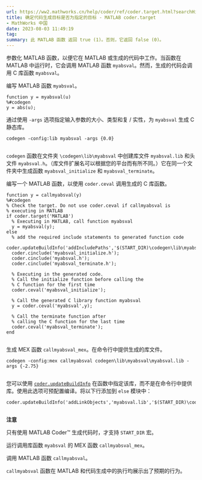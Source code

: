 ```yaml
---
url: https://ww2.mathworks.cn/help/coder/ref/coder.target.html?searchHighlight=coder.target(%27MATLAB%27)&s_tid=srchtitle_support_results_1_coder.target(%2527MATLAB%2527)
title: 确定代码生成目标是否为指定的目标 - MATLAB coder.target
- MathWorks 中国
date: 2023-08-03 11:49:19
tag: 
summary: 此 MATLAB 函数 返回 true (1)。否则，它返回 false (0)。
---
```

参数化 MATLAB 函数，以便它在 MATLAB 或生成的代码中工作。当函数在 MATLAB 中运行时，它会调用 MATLAB 函数 `myabsval`。然而，生成的代码会调用 C 库函数 `myabsval`。

编写 MATLAB 函数 `myabsval`。

```
function y = myabsval(u)   
%#codegen
y = abs(u);

```

通过使用 `-args` 选项指定输入参数的大小、类型和复 / 实性，为 `myabsval` 生成 C 静态库。

```
codegen -config:lib myabsval -args {0.0}


```

`codegen` 函数在文件夹 `\codegen\lib\myabsval` 中创建库文件 `myabsval.lib` 和头文件 `myabsval.h`。（库文件扩展名可以根据您的平台而有所不同。）它在同一个文件夹中生成函数 `myabsval_initialize` 和 `myabsval_terminate`。

编写一个 MATLAB 函数，以使用 `coder.ceval` 调用生成的 C 库函数。

```
function y = callmyabsval(y)  
%#codegen
% Check the target. Do not use coder.ceval if callmyabsval is
% executing in MATLAB
if coder.target('MATLAB')
  % Executing in MATLAB, call function myabsval
  y = myabsval(y);
else
  % add the required include statements to generated function code
  coder.updateBuildInfo('addIncludePaths','$(START_DIR)\codegen\lib\myabsval');
  coder.cinclude('myabsval_initialize.h');
  coder.cinclude('myabsval.h');
  coder.cinclude('myabsval_terminate.h');

  % Executing in the generated code. 
  % Call the initialize function before calling the 
  % C function for the first time
  coder.ceval('myabsval_initialize');

  % Call the generated C library function myabsval
  y = coder.ceval('myabsval',y);
  
  % Call the terminate function after
  % calling the C function for the last time
  coder.ceval('myabsval_terminate');
end


```

生成 MEX 函数 `callmyabsval_mex`。在命令行中提供生成的库文件。

```
codegen -config:mex callmyabsval codegen\lib\myabsval\myabsval.lib -args {-2.75}


```

您可以使用 [`coder.updateBuildInfo`](https://ww2.mathworks.cn/help/coder/ref/coder.updatebuildinfo.html) 在函数中指定该库，而不是在命令行中提供库。使用此选项可预配置编译。将以下行添加到 `else` 模块中：

```
coder.updateBuildInfo('addLinkObjects','myabsval.lib','$(START_DIR)\codegen\lib\myabsval',100,true,true);


```

**注意**

只有使用 MATLAB Coder™ 生成代码时，才支持 `START_DIR` 宏。

运行调用库函数 `myabsval` 的 MEX 函数 `callmyabsval_mex`。

调用 MATLAB 函数 `callmyabsval`。

`callmyabsval` 函数在 MATLAB 和代码生成中的执行均展示出了预期的行为。
